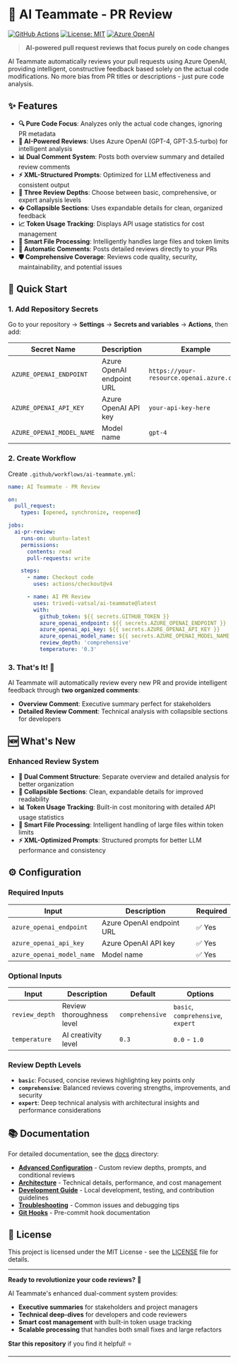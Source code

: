 # 🤖 AI Teammate - PR Review

[![GitHub Actions](https://img.shields.io/badge/GitHub%20Actions-Ready-blue?logo=github-actions&logoColor=white)](https://github.com/features/actions)
[![License: MIT](https://img.shields.io/badge/License-MIT-yellow.svg)](https://opensource.org/licenses/MIT)
[![Azure OpenAI](https://img.shields.io/badge/Azure%20OpenAI-Supported-blue?logo=microsoft-azure&logoColor=white)](https://azure.microsoft.com/en-us/services/openai/)

> **AI-powered pull request reviews that focus purely on code changes**

AI Teammate automatically reviews your pull requests using Azure OpenAI, providing intelligent, constructive feedback based solely on the actual code modifications. No more bias from PR titles or descriptions - just pure code analysis.

## ✨ Features

- **🔍 Pure Code Focus**: Analyzes only the actual code changes, ignoring PR metadata
- **🤖 AI-Powered Reviews**: Uses Azure OpenAI (GPT-4, GPT-3.5-turbo) for intelligent analysis
- **📊 Dual Comment System**: Posts both overview summary and detailed review comments
- **⚡ XML-Structured Prompts**: Optimized for LLM effectiveness and consistent output
- **🎯 Three Review Depths**: Choose between basic, comprehensive, or expert analysis levels
- **� Collapsible Sections**: Uses expandable details for clean, organized feedback
- **📈 Token Usage Tracking**: Displays API usage statistics for cost management
- **🔧 Smart File Processing**: Intelligently handles large files and token limits
- **💬 Automatic Comments**: Posts detailed reviews directly to your PRs
- **🛡️ Comprehensive Coverage**: Reviews code quality, security, maintainability, and potential issues

## 🚀 Quick Start

### 1. Add Repository Secrets

Go to your repository → **Settings** → **Secrets and variables** → **Actions**, then add:

| Secret Name | Description | Example |
|-------------|-------------|---------|
| `AZURE_OPENAI_ENDPOINT` | Azure OpenAI endpoint URL | `https://your-resource.openai.azure.com/` |
| `AZURE_OPENAI_API_KEY` | Azure OpenAI API key | `your-api-key-here` |
| `AZURE_OPENAI_MODEL_NAME` | Model name | `gpt-4` |

### 2. Create Workflow

Create `.github/workflows/ai-teammate.yml`:

```yaml
name: AI Teammate - PR Review

on:
  pull_request:
    types: [opened, synchronize, reopened]

jobs:
  ai-pr-review:
    runs-on: ubuntu-latest
    permissions:
      contents: read
      pull-requests: write

    steps:
      - name: Checkout code
        uses: actions/checkout@v4

      - name: AI PR Review
        uses: trivedi-vatsal/ai-teammate@latest
        with:
          github_token: ${{ secrets.GITHUB_TOKEN }}
          azure_openai_endpoint: ${{ secrets.AZURE_OPENAI_ENDPOINT }}
          azure_openai_api_key: ${{ secrets.AZURE_OPENAI_API_KEY }}
          azure_openai_model_name: ${{ secrets.AZURE_OPENAI_MODEL_NAME }}
          review_depth: 'comprehensive'
          temperature: '0.3'
```

### 3. That's It! 🎉

AI Teammate will automatically review every new PR and provide intelligent feedback through **two organized comments**:

- **Overview Comment**: Executive summary perfect for stakeholders
- **Detailed Review Comment**: Technical analysis with collapsible sections for developers

## 🆕 What's New

### Enhanced Review System

- **🎯 Dual Comment Structure**: Separate overview and detailed analysis for better organization
- **📱 Collapsible Sections**: Clean, expandable details for improved readability  
- **📊 Token Usage Tracking**: Built-in cost monitoring with detailed API usage statistics
- **🔧 Smart File Processing**: Intelligent handling of large files within token limits
- **⚡ XML-Optimized Prompts**: Structured prompts for better LLM performance and consistency

## ⚙️ Configuration

### Required Inputs

| Input | Description | Required |
|-------|-------------|----------|
| `azure_openai_endpoint` | Azure OpenAI endpoint URL | ✅ Yes |
| `azure_openai_api_key` | Azure OpenAI API key | ✅ Yes |
| `azure_openai_model_name` | Model name | ✅ Yes |

### Optional Inputs

| Input | Description | Default | Options |
|-------|-------------|---------|---------|
| `review_depth` | Review thoroughness level | `comprehensive` | `basic`, `comprehensive`, `expert` |
| `temperature` | AI creativity level | `0.3` | `0.0` - `1.0` |

### Review Depth Levels

- **`basic`**: Focused, concise reviews highlighting key points only
- **`comprehensive`**: Balanced reviews covering strengths, improvements, and security  
- **`expert`**: Deep technical analysis with architectural insights and performance considerations

## 📚 Documentation

For detailed documentation, see the [docs](./docs/) directory:

- **[Advanced Configuration](./docs/advanced-configuration.md)** - Custom review depths, prompts, and conditional reviews
- **[Architecture](./docs/architecture.md)** - Technical details, performance, and cost management
- **[Development Guide](./docs/development.md)** - Local development, testing, and contribution guidelines
- **[Troubleshooting](./docs/troubleshooting.md)** - Common issues and debugging tips
- **[Git Hooks](./docs/git-hooks.md)** - Pre-commit hook documentation

## 📄 License

This project is licensed under the MIT License - see the [LICENSE](LICENSE) file for details.

---

**Ready to revolutionize your code reviews?** 🚀

AI Teammate's enhanced dual-comment system provides:

- **Executive summaries** for stakeholders and project managers  
- **Technical deep-dives** for developers and code reviewers
- **Smart cost management** with built-in token usage tracking
- **Scalable processing** that handles both small fixes and large refactors

**Star this repository** if you find it helpful! ⭐

---
